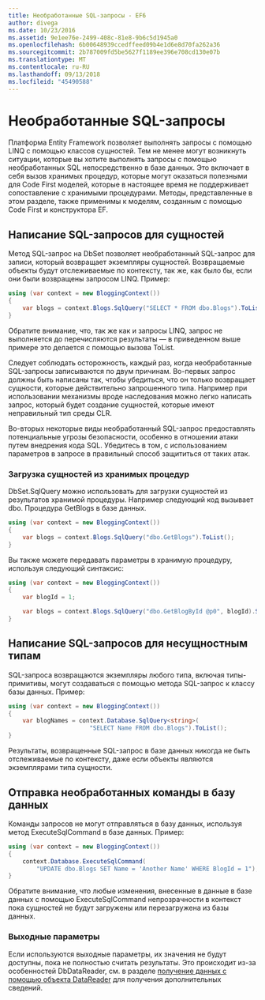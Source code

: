 ```yaml
---
title: Необработанные SQL-запросы - EF6
author: divega
ms.date: 10/23/2016
ms.assetid: 9e1ee76e-2499-408c-81e8-9b6c5d1945a0
ms.openlocfilehash: 6b00648939ccedffeed09b4e1d6e8d70fa262a36
ms.sourcegitcommit: 2b787009fd5be5627f1189ee396e708cd130e07b
ms.translationtype: MT
ms.contentlocale: ru-RU
ms.lasthandoff: 09/13/2018
ms.locfileid: "45490588"
---
```

# <a name="raw-sql-queries"></a>Необработанные SQL-запросы
Платформа Entity Framework позволяет выполнять запросы с помощью LINQ с помощью классов сущностей. Тем не менее могут возникнуть ситуации, которые вы хотите выполнять запросы с помощью необработанных SQL непосредственно в базе данных. Это включает в себя вызов хранимых процедур, которые могут оказаться полезными для Code First моделей, которые в настоящее время не поддерживает сопоставление с хранимыми процедурами. Методы, представленные в этом разделе, также применимы к моделям, созданным с помощью Code First и конструктора EF.  

## <a name="writing-sql-queries-for-entities"></a>Написание SQL-запросов для сущностей  

Метод SQL-запрос на DbSet позволяет необработанный SQL-запрос для записи, который возвращает экземпляры сущностей. Возвращаемые объекты будут отслеживаемые по контексту, так же, как было бы, если они были возвращены запросом LINQ. Пример:  

``` csharp  
using (var context = new BloggingContext())
{
    var blogs = context.Blogs.SqlQuery("SELECT * FROM dbo.Blogs").ToList();
}
```  

Обратите внимание, что, так же как и запросы LINQ, запрос не выполняется до перечисляются результаты — в приведенном выше примере это делается с помощью вызова ToList.  

Следует соблюдать осторожность, каждый раз, когда необработанные SQL-запросы записываются по двум причинам. Во-первых запрос должны быть написаны так, чтобы убедиться, что он только возвращает сущности, которые действительно запрошенного типа. Например при использовании механизмы вроде наследования можно легко написать запрос, который будет создание сущностей, которые имеют неправильный тип среды CLR.  

Во-вторых некоторые виды необработанный SQL-запрос предоставлять потенциальные угрозы безопасности, особенно в отношении атаки путем внедрения кода SQL. Убедитесь в том, с использованием параметров в запросе в правильный способ защититься от таких атак.  

### <a name="loading-entities-from-stored-procedures"></a>Загрузка сущностей из хранимых процедур  

DbSet.SqlQuery можно использовать для загрузки сущностей из результатов хранимой процедуры. Например следующий код вызывает dbo. Процедура GetBlogs в базе данных.  

``` csharp
using (var context = new BloggingContext())
{
    var blogs = context.Blogs.SqlQuery("dbo.GetBlogs").ToList();
}
```  

Вы также можете передавать параметры в хранимую процедуру, используя следующий синтаксис:  

``` csharp
using (var context = new BloggingContext())
{
    var blogId = 1;

    var blogs = context.Blogs.SqlQuery("dbo.GetBlogById @p0", blogId).Single();
}
```  

## <a name="writing-sql-queries-for-non-entity-types"></a>Написание SQL-запросов для несущностным типам  

SQL-запроса возвращаются экземпляры любого типа, включая типы-примитивы, могут создаваться с помощью метода SQL-запрос к классу базы данных. Пример:  

``` csharp
using (var context = new BloggingContext())
{
    var blogNames = context.Database.SqlQuery<string>(
                       "SELECT Name FROM dbo.Blogs").ToList();
}
```  

Результаты, возвращенные SQL-запрос в базе данных никогда не быть отслеживаемые по контексту, даже если объекты являются экземплярами типа сущности.  

## <a name="sending-raw-commands-to-the-database"></a>Отправка необработанных команды в базу данных  

Команды запросов не могут отправляться в базу данных, используя метод ExecuteSqlCommand в базе данных. Пример:  

``` csharp
using (var context = new BloggingContext())
{
    context.Database.ExecuteSqlCommand(
        "UPDATE dbo.Blogs SET Name = 'Another Name' WHERE BlogId = 1");
}
```  

Обратите внимание, что любые изменения, внесенные в данные в базе данных с помощью ExecuteSqlCommand непрозрачности в контекст пока сущностей не будут загружены или перезагружена из базы данных.  

### <a name="output-parameters"></a>Выходные параметры  

Если используются выходные параметры, их значения не будут доступны, пока не полностью считать результаты. Это происходит из-за особенностей DbDataReader, см. в разделе [получение данных с помощью объекта DataReader](http://go.microsoft.com/fwlink/?LinkID=398589) для получения дополнительных сведений.  
